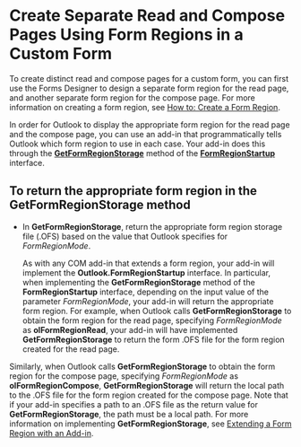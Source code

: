 
# Create Separate Read and Compose Pages Using Form Regions in a Custom Form

To create distinct read and compose pages for a custom form, you can first use the Forms Designer to design a separate form region for the read page, and another separate form region for the compose page. For more information on creating a form region, see  [How to: Create a Form Region](695b95a5-c795-cb4a-8d35-ba12b0007b1f.md).

In order for Outlook to display the appropriate form region for the read page and the compose page, you can use an add-in that programmatically tells Outlook which form region to use in each case. Your add-in does this through the  **[GetFormRegionStorage](685b5ed7-dd19-9040-664f-5deff6e738c7.md)** method of the **[FormRegionStartup](948ea6b7-2962-57e7-618d-fa0977b65651.md)** interface.

## To return the appropriate form region in the GetFormRegionStorage method


- In  **GetFormRegionStorage**, return the appropriate form region storage file (.OFS) based on the value that Outlook specifies for  _FormRegionMode_.
    
    As with any COM add-in that extends a form region, your add-in will implement the  **Outlook.FormRegionStartup** interface. In particular, when implementing the **GetFormRegionStorage** method of the **FormRegionStartup** interface, depending on the input value of the parameter _FormRegionMode_, your add-in will return the appropriate form region. For example, when Outlook calls  **GetFormRegionStorage** to obtain the form region for the read page, specifying _FormRegionMode_ as **olFormRegionRead**, your add-in will have implemented  **GetFormRegionStorage** to return the form .OFS file for the form region created for the read page. 

Similarly, when Outlook calls **GetFormRegionStorage** to obtain the form region for the compose page, specifying _FormRegionMode_ as **olFormRegionCompose**,  **GetFormRegionStorage** will return the local path to the .OFS file for the form region created for the compose page. Note that if your add-in specifies a path to an .OFS file as the return value for **GetFormRegionStorage**, the path must be a local path. For more information on implementing  **GetFormRegionStorage**, see  [Extending a Form Region with an Add-in](b1a28a20-a0b8-cc57-7672-da51ec8bb097.md).
    
